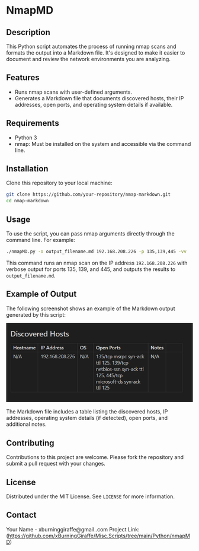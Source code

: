 
# NmapMD

## Description
This Python script automates the process of running nmap scans and formats the output into a Markdown file. It's designed to make it easier to document and review the network environments you are analyzing.

## Features
- Runs nmap scans with user-defined arguments.
- Generates a Markdown file that documents discovered hosts, their IP addresses, open ports, and operating system details if available.

## Requirements
- Python 3
- nmap: Must be installed on the system and accessible via the command line.

## Installation
Clone this repository to your local machine:
```bash
git clone https://github.com/your-repository/nmap-markdown.git
cd nmap-markdown
```

## Usage
To use the script, you can pass nmap arguments directly through the command line. For example:
```bash
./nmapMD.py -o output_filename.md 192.168.208.226 -p 135,139,445 -vv
```

This command runs an nmap scan on the IP address `192.168.208.226` with verbose output for ports 135, 139, and 445, and outputs the results to `output_filename.md`.

## Example of Output
The following screenshot shows an example of the Markdown output generated by this script:

![Example Output](./Screenshot.png)

The Markdown file includes a table listing the discovered hosts, IP addresses, operating system details (if detected), open ports, and additional notes.

## Contributing
Contributions to this project are welcome. Please fork the repository and submit a pull request with your changes.

## License
Distributed under the MIT License. See `LICENSE` for more information.

## Contact
Your Name - xburninggiraffe@gmail..com
Project Link: (https://github.com/xBurningGiraffe/Misc.Scripts/tree/main/Python/nmapMD)
